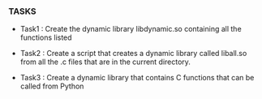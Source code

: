 ### TASKS

- Task1 : Create the dynamic library libdynamic.so containing all the functions listed

- Task2 : Create a script that creates a dynamic library called liball.so from all the .c files that are in the current directory.

- Task3 : Create a dynamic library that contains C functions that can be called from Python
